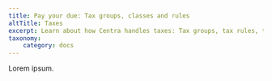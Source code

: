 ```yaml
---
title: Pay your due: Tax groups, classes and rules
altTitle: Taxes
excerpt: Learn about how Centra handles taxes: Tax groups, tax rules, tax classes.
taxonomy:
    category: docs
---
```


Lorem ipsum.